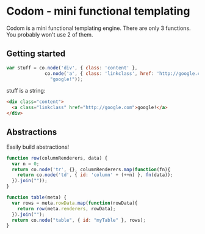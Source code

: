 
# Codom - mini functional templating

Codom is a mini functional templating engine. There are only 3 functions.
You probably won't use 2 of them.

## Getting started

```js
var stuff = co.node('div', { class: 'content' },
              co.node('a', { class: 'linkclass', href: 'http://google.com' },
                "google!"));
```

stuff is a string:

```html
<div class="content">
  <a class="linkclass" href="http://google.com">google!</a>
</div>
```

## Abstractions

Easily build abstractions!

```js
function row(columnRenderers, data) {
  var n = 0;
  return co.node('tr', {}, columnRenderers.map(function(fn){
    return co.node('td', { id: 'column' + (++n) }, fn(data));
  }).join(""));
}

function table(meta) {
  var rows = meta.rowData.map(function(rowData){
    return row(meta.renderers, rowData);
  }).join("");
  return co.node("table", { id: "myTable" }, rows);
}
``` 

